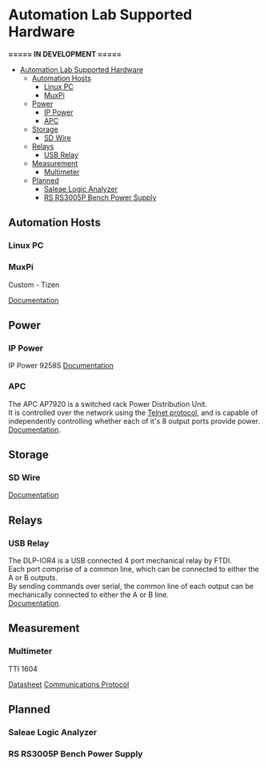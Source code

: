 # Automation Lab Supported Hardware
**===== IN DEVELOPMENT =====**

- [Automation Lab Supported Hardware](#automation-lab-supported-hardware)
  - [Automation Hosts](#automation-hosts)
    - [Linux PC](#linux-pc)
    - [MuxPi](#muxpi)
  - [Power](#power)
    - [IP Power](#ip-power)
    - [APC](#apc)
  - [Storage](#storage)
    - [SD Wire](#sd-wire)
  - [Relays](#relays)
    - [USB Relay](#usb-relay)
  - [Measurement](#measurement)
    - [Multimeter](#multimeter)
  - [Planned](#planned)
    - [Saleae Logic Analyzer](#saleae-logic-analyzer)
    - [RS RS3005P Bench Power Supply](#rs-rs3005p-bench-power-supply)

## Automation Hosts
### Linux PC
### MuxPi
Custom - Tizen

[Documentation](https://muxpi.readthedocs.io/en/latest/)

## Power
### IP Power
IP Power 9258S
[Documentation](http://www.aviosys.com/downloads/manuals/power/9258S-T-SP-TP%20manual%20-V5.01.pdf)

### APC
The APC AP7920 is a switched rack Power Distribution Unit.  
It is controlled over the network using the [Telnet protocol](https://en.wikipedia.org/wiki/Telnet), and is capable of independently controlling whether each of it's 8 output ports provide power.  
[Documentation](http://www.apc.com/salestools/ASTE-6Z6K56/ASTE-6Z6K56_R0_EN.pdf).

## Storage
### SD Wire
[Documentation](https://wiki.tizen.org/SDWire)

## Relays
### USB Relay
The DLP-IOR4 is a USB connected 4 port mechanical relay by FTDI.  
Each port comprise of a common line, which can be connected to either the A or B outputs.  
By sending commands over serial, the common line of each output can be mechanically connected to either the A or B line.  
[Documentation](http://www.ftdichip.com/Support/Documents/DataSheets/DLP/dlp-ior4-ds-v12.pdf).

## Measurement
### Multimeter
TTI 1604

[Datasheet](http://www.farnell.com/datasheets/306488.pdf)
[Communications Protocol](https://docs-emea.rs-online.com/webdocs/001c/0900766b8001c784.pdf)

## Planned
### Saleae Logic Analyzer
### RS RS3005P Bench Power Supply